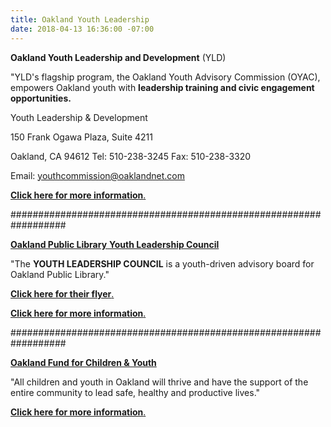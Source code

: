 ```yaml
---
title: Oakland Youth Leadership
date: 2018-04-13 16:36:00 -07:00
---
```


**Oakland Youth Leadership and Development** (YLD)

"YLD's flagship program, the Oakland Youth Advisory Commission (OYAC), empowers Oakland youth with **leadership training and civic engagement opportunities.**

Youth Leadership & Development

150 Frank Ogawa Plaza, Suite 4211

Oakland, CA 94612
Tel: 510-238-3245
Fax: 510-238-3320

Email: youthcommission@oaklandnet.com

[**Click here for more information**.](http://www2.oaklandnet.com/government/o/DHS/s/YouthYoungAdults/OAK022075)

##################################################################

[**Oakland Public Library**
**Youth Leadership Council**]((https://www.oaklandlibrary.org/teens/get-involved/youth-leadership-council))

"The **YOUTH LEADERSHIP COUNCIL** is a youth-driven advisory board for Oakland Public Library."

[**Click here for their flyer**.](http://oaklandlibrary.org/sites/default/files/uploads/YLC_NewFlyer2015.pdf)

[**Click here for more information**.](https://www.oaklandlibrary.org/teens/get-involved/youth-leadership-council)

##################################################################

[**Oakland Fund for Children & Youth**](http://www.ofcy.org/)

"All children and youth in Oakland will thrive and have the support of the entire community to lead safe, healthy and productive lives."

[**Click here for more information**.](http://www.ofcy.org/)





